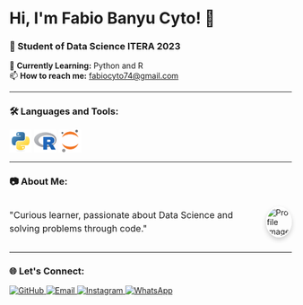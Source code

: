 # Hi, I'm Fabio Banyu Cyto! 👋

### 🚀 Student of Data Science ITERA 2023  
🌱 **Currently Learning:** Python and R  
📫 **How to reach me:** [fabiocyto74@gmail.com](mailto:fabiocyto74@gmail.com)  

---

### 🛠️ Languages and Tools:
<p align="left">
    <img src="https://raw.githubusercontent.com/devicons/devicon/master/icons/python/python-original.svg" alt="Python" width="40" height="40"/>
    <img src="https://raw.githubusercontent.com/devicons/devicon/master/icons/r/r-original.svg" alt="R" width="40" height="40"/>
    <img src="https://raw.githubusercontent.com/devicons/devicon/master/icons/jupyter/jupyter-original.svg" alt="Jupyter" width="40" height="40"/>
</p>

---

### 📷 About Me:
<div style="display: flex; align-items: center; justify-content: flex-start;">
    <div style="flex: 1;">
        <p style="font-size: 16px; line-height: 1.5;">
            "Curious learner, passionate about Data Science and solving problems through code."
        </p>
    </div>
    <div style="flex: 0;">
        <img src="https://cdn.discordapp.com/attachments/833344740073144360/1412799539446026300/WhatsApp_Image_2025-09-03_at_20.59.20_219ca8bd1.jpg?ex=68b99b9a&is=68b84a1a&hm=a548ec71321638be224cd3fe8b564cb5e7189a95f5a2d724efad7a852daf2f3d&" 
            alt="Profile Image" 
            width="120" 
            height="120" 
            style="border-radius: 50%; border: 2px solid #fff; box-shadow: 0 4px 8px rgba(0, 0, 0, 0.2);">
    </div>
</div>

---

### 🌐 Let's Connect:
<p>
    <a href="https://github.com/fabiocyto" target="_blank">
        <img src="https://img.shields.io/badge/GitHub-100000?style=for-the-badge&logo=github&logoColor=white" alt="GitHub">
    </a>
    <a href="mailto:fabiocyto74@gmail.com" target="_blank">
        <img src="https://img.shields.io/badge/Email-D14836?style=for-the-badge&logo=gmail&logoColor=white" alt="Email">
    </a>
    <a href="https://www.instagram.com/" target="_blank">
        <img src="https://img.shields.io/badge/Instagram-E4405F?style=for-the-badge&logo=instagram&logoColor=white" alt="Instagram">
    </a>
    <a href="tel:+6285769715375" target="_blank">
        <img src="https://img.shields.io/badge/Contact-25D366?style=for-the-badge&logo=whatsapp&logoColor=white" alt="WhatsApp">
    </a>
</p>
